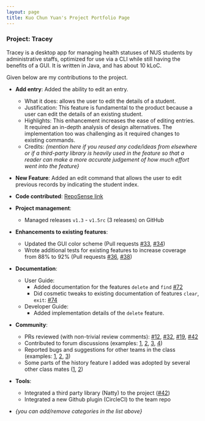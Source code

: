```yaml
---
layout: page
title: Kuo Chun Yuan's Project Portfolio Page
---
```


### Project: Tracey

Tracey is a desktop app for managing health statuses of NUS students by administrative staffs, optimized for use via a CLI while still having the benefits of a GUI. It is written in Java, and has about 10 kLoC.

Given below are my contributions to the project.

* **Add entry**: Added the ability to edit an entry.
    * What it does: allows the user to edit the details of a student.
    * Justification: This feature is fundamental to the product because a user can edit the details of an existing student.
    * Highlights: This enhancement increases the ease of editing entries. It required an in-depth analysis of design alternatives. The implementation too was challenging as it required changes to existing commands.
    * Credits: *{mention here if you reused any code/ideas from elsewhere or if a third-party library is heavily used in the feature so that a reader can make a more accurate judgement of how much effort went into the feature}*

* **New Feature**: Added an edit command that allows the user to edit previous records by indicating the student index.

* **Code contributed**: [RepoSense link]()

* **Project management**:
    * Managed releases `v1.3` - `v1.5rc` (3 releases) on GitHub

* **Enhancements to existing features**:
    * Updated the GUI color scheme (Pull requests [\#33](), [\#34]())
    * Wrote additional tests for existing features to increase coverage from 88% to 92% (Pull requests [\#36](), [\#38]())

* **Documentation**:
    * User Guide:
        * Added documentation for the features `delete` and `find` [\#72]()
        * Did cosmetic tweaks to existing documentation of features `clear`, `exit`: [\#74]()
    * Developer Guide:
        * Added implementation details of the `delete` feature.

* **Community**:
    * PRs reviewed (with non-trivial review comments): [\#12](), [\#32](), [\#19](), [\#42]()
    * Contributed to forum discussions (examples: [1](), [2](), [3](), [4]())
    * Reported bugs and suggestions for other teams in the class (examples: [1](), [2](), [3]())
    * Some parts of the history feature I added was adopted by several other class mates ([1](), [2]())

* **Tools**:
    * Integrated a third party library (Natty) to the project ([\#42]())
    * Integrated a new Github plugin (CircleCI) to the team repo


* _{you can add/remove categories in the list above}_


